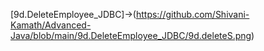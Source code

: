 [9d.DeleteEmployee_JDBC]->(https://github.com/Shivani-Kamath/Advanced-Java/blob/main/9d.DeleteEmployee_JDBC/9d.deleteS.png)
